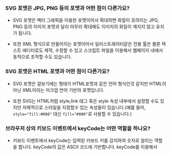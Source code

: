 ### SVG 포맷은 JPG, PNG 등의 포맷과 어떤 점이 다른가요?
* SVG 포맷은 벡터 그래픽을 이용한 포맷이어서 확대하면 화질이 흐려지는 JPG, PNG 등의 이미지 포맷과 달리 아무리 확대해도 이미지의 화질이 깨지지 않고 유지가 됩니다.

* 또한 XML 형식으로 만들어지는 포맷이어서 일러스트레이터같은 전용 툴은 몰론 텍스트 에디터로도 제작, 수정할 수 있고 스크립트 파일을 이용해서 웹페이지 내에서 동적으로 조작할 수도 있습니다.

### SVG 포맷은 HTML 포맷과 어떤 점이 다른가요?
* SVG 포맷은 겉보기에는 형태가 HTML포맷과 같은 언어 형식인것 같지만 HTML이 아닌 XML이라는 마크업 언어 기반의 포맷입니다.

* 또한 SVG는 HTML처럼 style,link 태그 혹은 style 속성 내부에서 설정할 수도 있지만 자체적으로 스타일을 지정할수 있는 속성들이 있습니다.(예를 들어, `style="fill:#000"` 대신 `fill="#000"`로 사용할 수 있습니다.)

### 브라우저 상의 키보드 이벤트에서 keyCode는 어떤 역할을 하나요?

* 키보드 이벤트에서 keyCode는 입력된 키보드 키를 감지하여 숫자로 알리는 역할을 합니다. keyCode의 값은 ASCII 코드에 기반합니다. keyCode를 이용해서 